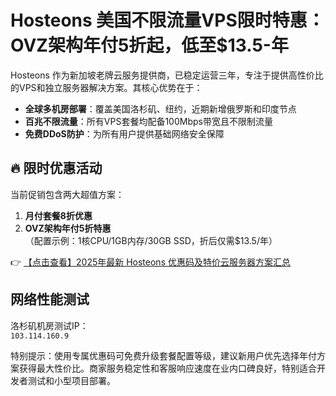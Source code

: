 # Hosteons 美国不限流量VPS限时特惠：OVZ架构年付5折起，低至$13.5-年

Hosteons 作为新加坡老牌云服务提供商，已稳定运营三年，专注于提供高性价比的VPS和独立服务器解决方案。其核心优势在于：

- **全球多机房部署**：覆盖美国洛杉矶、纽约，近期新增俄罗斯和印度节点
- **百兆不限流量**：所有VPS套餐均配备100Mbps带宽且不限制流量
- **免费DDoS防护**：为所有用户提供基础网络安全保障

## 🔥 限时优惠活动

当前促销包含两大超值方案：

1. **月付套餐8折优惠**
2. **OVZ架构年付5折特惠**  
   （配置示例：1核CPU/1GB内存/30GB SSD，折后仅需$13.5/年）

👉 [【点击查看】2025年最新 Hosteons 优惠码及特价云服务器方案汇总](https://bit.ly/hosteons)

## 网络性能测试

洛杉矶机房测试IP：  
`103.114.160.9`

特别提示：使用专属优惠码可免费升级套餐配置等级，建议新用户优先选择年付方案获得最大性价比。商家服务稳定性和客服响应速度在业内口碑良好，特别适合开发者测试和小型项目部署。